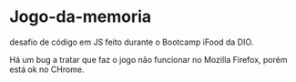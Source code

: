 # Jogo-da-memoria

desafio de código em JS feito durante o Bootcamp iFood da DIO. 

Há um bug a tratar que faz o jogo não funcionar no Mozilla Firefox, porém está ok no CHrome.
